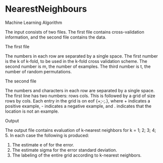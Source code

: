 # NearestNeighbours
Machine Learning Algorithm

The input consists of two files. The first file contains cross-validation information, and the second file contains the data.

The first file

The numbers in each row are separated by a single space.
The first number is the k of k-fold, to be used in the k-fold cross validation scheme.
The second number is m, the number of examples.
The third number is t, the number of random permutations.

The second file

The numbers and characters in each row are separated by a single space.
The first line has two numbers: rows cols.
This is followed by a grid of size rows by cols.
Each entry in the grid is on eof {+;-;.}, where + indicates a positive example, - indicates a negative example, and . indicates that the location is not an example.

Output

The output file contains evaluation of k-nearest neighbors for k = 1; 2; 3; 4; 5.
In each case the following is produced:
1. The estimate e of for the error.
2. The estimate sigma for the error standard deviation.
3. The labeling of the entire grid according to k-nearest neighbors.
